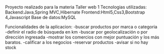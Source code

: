 Proyecto realizado para la materia Taller web 1 
Tecnologias utilizadas:
Backend:Java,Spring MVC,Hibernate
Frontend:Html5,Css3,Bootstrap 4,Javascript
Base de datos:MySQL

Funcionalidades de la aplicacion:
-buscar productos por marca o categoria 
-definir el radio de búsqueda en km
-buscar por geolocalización o por dirección ingresada
-mostrar los comercios con mejor puntuación y los más baratos. 
-calificar a los negocios 
-reservar productos 
-avisar si no hay stock
